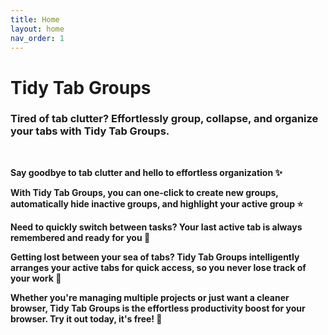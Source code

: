 ```yaml
---
title: Home
layout: home
nav_order: 1
---
```


# Tidy Tab Groups
### Tired of tab clutter? Effortlessly group, collapse, and organize your tabs with Tidy Tab Groups.

<br>

**Say goodbye to tab clutter and hello to effortless organization ✨**

**With Tidy Tab Groups, you can one-click to create new groups, automatically hide inactive groups, and highlight your active group ⭐**

**Need to quickly switch between tasks? Your last active tab is always remembered and ready for you 🎯**

**Getting lost between your sea of tabs? Tidy Tab Groups intelligently arranges your active tabs for quick access, so you never lose track of your work 📌**

**Whether you're managing multiple projects or just want a cleaner browser, Tidy Tab Groups is the effortless productivity boost for your browser. Try it out today, it's free! 💯**

